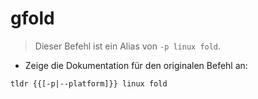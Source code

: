 # gfold

> Dieser Befehl ist ein Alias von `-p linux fold`.

- Zeige die Dokumentation für den originalen Befehl an:

`tldr {{[-p|--platform]}} linux fold`
